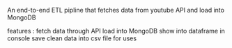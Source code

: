 An end-to-end ETL pipline that fetches data from youtube API and load into MongoDB

features :
fetch data through API
load into MongoDB
show into dataframe in console 
save clean data into csv file for uses
